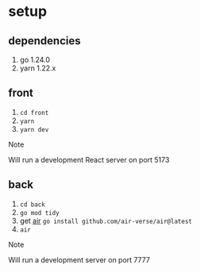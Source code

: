 # setup

## dependencies

1. go 1.24.0
2. yarn 1.22.x

## front

1. `cd front`
2. `yarn`
3. `yarn dev`

> [!NOTE]
> Will run a development React server on port 5173

## back

1. `cd back`
2. `go mod tidy`
3. get [air](https://github.com/air-verse/air) `go install github.com/air-verse/air@latest`
4. `air`

> [!NOTE]
> Will run a development server on port 7777